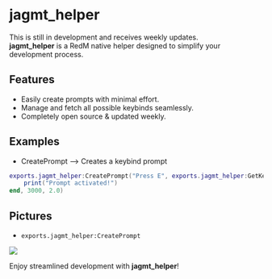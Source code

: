 # jagmt_helper
This is still in development and receives weekly updates.
<br>
**jagmt_helper** is a RedM native helper designed to simplify your development process. 

## Features
- Easily create prompts with minimal effort.
- Manage and fetch all possible keybinds seamlessly.
- Completely open source & updated weekly.

## Examples
- CreatePrompt --> Creates a keybind prompt
```lua
exports.jagmt_helper:CreatePrompt("Press E", exports.jagmt_helper:GetKey("E"), vector3(0, 0, 0), function()
    print("Prompt activated!")
end, 3000, 2.0)
```

## Pictures
- `exports.jagmt_helper:CreatePrompt`
<img src="https://kappa.lol/9bJfYK">

Enjoy streamlined development with **jagmt_helper**!
